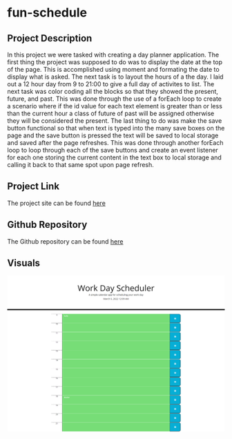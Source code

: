 # fun-schedule

## Project Description
In this project we were tasked with creating a day planner application. The first thing the project was supposed to do was to display the date at the top of the page. This is accomplished using moment and formating the date to display what is asked. The next task is to layout the hours of a the day. I laid out a 12 hour day from 9 to 21:00 to give a full day of activites to list. The next task was color coding all the blocks so that they showed the present, future, and past. This was done through the use of a forEach loop to create a scenario where if the id value for each text element is greater than or less than the current hour a class of future of past will be
assigned otherwise they will be considered the present. The last thing to do was make the save button functional so that when text is typed into the many save boxes on the page and the save button is pressed the text will be saved to local storage and saved after the page refreshes. This was done through another forEach loop to loop through each of the save buttons and create an event listener for each one storing the current content in the text box to local storage and calling it back to that same spot upon page refresh. 

## Project Link
The project site can be found [here](https://choyle-01.github.io/fun-schedule//)

## Github Repository
The Github repository can be found [here](https://github.com/choyle-01/fun-schedule)

## Visuals
![photo of finished website](./assets/Work-Day-Scheduler.png)